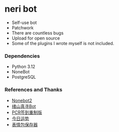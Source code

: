 # neri bot
- Self-use bot
- Patchwork 
- There are countless bugs
- Upload for open source
- Some of the plugins I wrote myself is not included.

### Dependencies
- Python 3.12
- NoneBot
- PostgreSQL

### References and Thanks
- [Nonebot2](https://github.com/nonebot/nonebot2)
- [绪山真寻Bot](https://github.com/HibiKier/zhenxun_bot)
- [PCR签到重制版](https://github.com/FrostN0v0/nonebot-plugin-pcr-sign)
- [今日运势](https://github.com/MinatoAquaCrews/nonebot_plugin_fortune)
- [表情包保存器](https://github.com/colasama/nonebot-plugin-sticker-saver)

